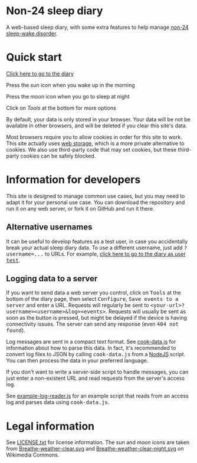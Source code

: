 # Non-24 sleep diary

A web-based sleep diary, with some extra features to help manage [non-24 sleep-wake disorder](https://en.wikipedia.org/wiki/Non-24-hour_sleep%E2%80%93wake_disorder).

# Quick start

[Click here to go to the diary](diary.html)

Press the _sun_ icon when you wake up in the morning

Press the _moon_ icon when you go to sleep at night

Click on _Tools_ at the bottom for more options

By default, your data is only stored in your browser.  Your data will be not be available in other browsers, and will be deleted if you clear this site's data.

Most browsers require you to allow cookies in order for this site to work.  This site actually uses [web storage](https://en.wikipedia.org/wiki/Web_storage), which is a more private alternative to cookies.  We also use third-party code that may set cookies, but these third-party cookies can be safely blocked.

# Information for developers

This site is designed to manage common use cases, but you may need to adapt it for your personal use case.  You can download the repository and run it on any web server, or fork it on GitHub and run it there.

## Alternative usernames

It can be useful to develop features as a test user, in case you accidentally break your actual sleep diary data.  To use a different username, just add <tt>?username=...</tt> to URLs.  For example, [click here to go to the diary as user <tt>test</tt>](diary.html?username=test).

## Logging data to a server

If you want to send data a web server you control, click on <tt>Tools</tt> at the bottom of the diary page, then select <tt>Configure</tt>, <tt>Save events to a server</tt> and enter a URL.  Requests will regularly be sent to <tt>&lt;your-url&gt;?username=&lt;username&gt;&log=&lt;events&gt;</tt>.  Requests will usually be sent as soon as the button is pressed, but might be delayed if the device is having connectivity issues.  The server can send any response (even <tt>404 not found</tt>).

Log messages are sent in a compact text format.  See [cook-data.js](cook-data.js) for information about how to parse this data.  In fact, it's recommended to convert log files to JSON by calling <tt>cook-data.js</tt> from a [NodeJS](https://nodejs.org/) script.  You can then process the data in your preferred language.

If you don't want to write a server-side script to handle messages, you can just enter a non-existent URL and read requests from the server's access log.

See [example-log-reader.js](example-log-reader.js) for an example script that reads from an access log and parses data using <tt>cook-data.js</tt>.

# Legal information

See [LICENSE.txt](LICENSE.txt) for license information.  The _sun_ and _moon_ icons are taken from [Breathe-weather-clear.svg](https://commons.wikimedia.org/wiki/File:Breathe-weather-clear.svg) and [Breathe-weather-clear-night.svg](https://commons.wikimedia.org/wiki/File:Breathe-weather-clear-night.svg) on Wikimedia Commons.
